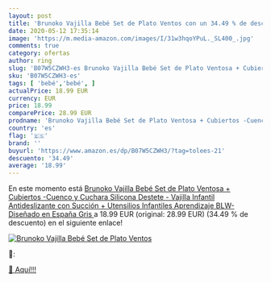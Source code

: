 ```yaml
---
layout: post
title: 'Brunoko Vajilla Bebé Set de Plato Ventos con un 34.49 % de descuento'
date: 2020-05-12 17:35:14
image: 'https://m.media-amazon.com/images/I/31w3hqoYPuL._SL400_.jpg'
comments: true
category: ofertas
author: ring
slug: 'B07W5CZWH3-es Brunoko Vajilla Bebé Set de Plato Ventosa + Cubiertos...'
sku: 'B07W5CZWH3-es'
tags: [ 'bebé','bebé', ]
actualPrice: 18.99 EUR
currency: EUR
price: 18.99
comparePrice: 28.99 EUR
prodname: 'Brunoko Vajilla Bebé Set de Plato Ventosa + Cubiertos -Cuenco y Cuchara Silicona Destete - Vajilla Infantil Antideslizante con Succión + Utensilios Infantiles Aprendizaje BLW-Diseñado en España  Gris '
country: 'es'
flag: '🇪🇸'
brand: ''
buyurl: 'https://www.amazon.es/dp/B07W5CZWH3/?tag=tolees-21'
descuento: '34.49'
average: '18.99'
---
```


En este momento está [Brunoko Vajilla Bebé Set de Plato Ventosa + Cubiertos -Cuenco y Cuchara Silicona Destete - Vajilla Infantil Antideslizante con Succión + Utensilios Infantiles Aprendizaje BLW-Diseñado en España  Gris ](https://www.amazon.es/dp/B07W5CZWH3/?tag=tolees-21) a 18.99 EUR (original: 28.99 EUR) (34.49 %  de descuento) en el siguiente enlace!

[![Brunoko Vajilla Bebé Set de Plato Ventos](https://m.media-amazon.com/images/I/31w3hqoYPuL._SL400_.jpg)](https://www.amazon.es/dp/B07W5CZWH3/?tag=tolees-21)

🔎:


[🛒 Aquí!!!](https://www.amazon.es/dp/B07W5CZWH3/?tag=tolees-21)
